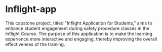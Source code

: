 # Inflight-app
This capstone project, titled "Inflight Application for Students," aims to enhance student engagement during safety procedure classes in the Inflight Course. The purpose of this application is to make the learning experience more interactive and engaging, thereby improving the overall effectiveness of the training.
